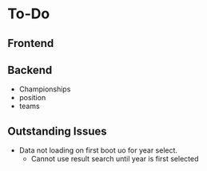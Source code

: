 # To-Do

## Frontend


## Backend 

- Championships
- position
- teams


## Outstanding Issues
- Data not loading on first boot uo for year select.
    - Cannot use result search until year is first selected

